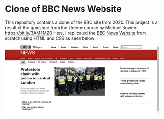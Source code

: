 # Clone of BBC News Website
This repository contains a clone of the BBC site from 2020. This project is a result of the guidance from the Udemy course by Michael Bowen: https://bit.ly/3AM4MZ0
Here, I replicated the [BBC News Website](https://www.bbc.co.uk/news) from scratch using HTML and CSS as seen below:

![Website Screenshot](https://github.com/Ela-Kan/bbc-news-clone/blob/main/WebsiteScreenshot.png?raw=true)
